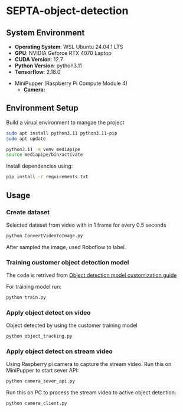# SEPTA-object-detection

## System Environment  

- **Operating System**: WSL Ubuntu 24.04.1 LTS
- **GPU**: NVIDIA Geforce RTX 4070 Laptop
- **CUDA Version**: 12.7
- **Python Version**: python3.11
- **Tensorflow**: 2.18.0 

* MiniPupper (Raspberry Pi Compute Module 4)  
  - **Camera:**

## Environment Setup

Build a virual environment to mangae the project
```sh
sudo apt install python3.11 python3.11-pip
sudo apt update

python3.11 -m venv mediapipe
source mediapipe/bin/activate
```

Install dependencies using:  

```sh
pip install -r requirements.txt
```

##  Usage
### Create dataset
Selected dataset from video with in 1 frame for every 0.5 seconds

```sh
python ConvertVideoToImage.py
```

After sampled the image, used Roboflow to label.

### Training customer object detection model

The code is retrived from [Object detection model customization guide](https://ai.google.dev/edge/mediapipe/solutions/customization/object_detector)

For training model run:

```sh
python train.py
```

### Apply object detect on video

Object detected by using the customer training model

```sh
python object_tracking.py
```
### Apply object detect on stream video

Using Raspberry pi camera to capture the stream video. Run this on MiniPupper to start sever API:

```sh
python camera_sever_api.py
```

Run this on PC to process the stream video to active object detection:

```sh
python camera_client.py
```



